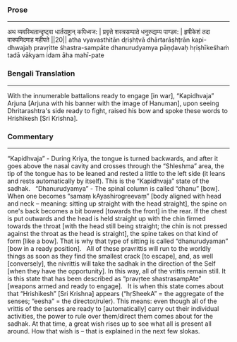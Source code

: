 ### Prose 
 --- 
अथ व्यवस्थितान्दृष्ट्वा धार्तराष्ट्रान् कपिध्वज: |
प्रवृत्ते शस्त्रसम्पाते धनुरुद्यम्य पाण्डव: |
हृषीकेशं तदा वाक्यमिदमाह महीपते ||20||
atha vyavasthitān dṛiṣhṭvā dhārtarāṣhṭrān kapi-dhwajaḥ
pravṛitte śhastra-sampāte dhanurudyamya pāṇḍavaḥ
hṛiṣhīkeśhaṁ tadā vākyam idam āha mahī-pate

### Bengali Translation 
 --- 
With the innumerable battalions ready to engage [in war], “Kapidhvaja” Arjuna [Arjuna with his banner with the image of Hanuman], upon seeing Dhritarashtra's side ready to fight, raised his bow and spoke these words to Hrishikesh [Sri Krishna].

### Commentary 
 --- 
“Kapidhvaja” - During Kriya, the tongue is turned backwards, and after it goes above the nasal cavity and crosses through the “Shleshma” area, the tip of the tongue has to be leaned and rested a little to the left side (it leans and rests automatically by itself). This is the “Kapidhvaja” state of the sadhak.
 
“Dhanurudyamya” - The spinal column is called “dhanu” [bow]. When one becomes “samaṃ kAyashirogreevaṃ” [body aligned with head and neck – meaning: sitting up straight with the head straight], the spine on one's back becomes a bit bowed [towards the front] in the rear. If the chest is put outwards and the head is held straight up with the chin firmed towards the throat [with the head still being straight; the chin is not pressed against the throat as the head is straight], the spine takes on that kind of form [like a bow]. That is why that type of sitting is called “dhanurudyaman” [bow in a ready position].
 
All of these pravrittis will run to the worldly things as soon as they find the smallest crack [to escape], and, as well [conversely], the nivrittis will take the sadhak in the direction of the Self [when they have the opportunity]. In this way, all of the vrittis remain still. It is this state that has been described as “pravṛtee shastrasampAte” [weapons armed and ready to engage].
 
It is when this state comes about that “Hrishikesh” [Sri Krishna] appears (“hṛSheekA” = the aggregate of the senses; “eesha” = the director/ruler). This means: even though all of the vrittis of the senses are ready to [automatically] carry out their individual activities, the power to rule over them/direct them comes about for the sadhak. At that time, a great wish rises up to see what all is present all around. How that wish is – that is explained in the next few slokas.